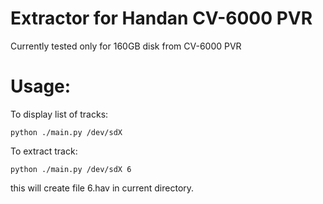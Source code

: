Extractor for Handan CV-6000 PVR
================================

Currently tested only for 160GB disk from CV-6000 PVR

Usage:
======
To display list of tracks:

```python ./main.py /dev/sdX```

To extract track:

```python ./main.py /dev/sdX 6```

this will create file 6.hav in current directory.
